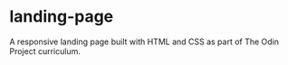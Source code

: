 # landing-page
A responsive landing page built with HTML and CSS as part of The Odin Project curriculum.
